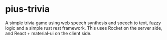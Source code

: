 # pius-trivia
A simple trivia game using web speech synthesis and speech to text, fuzzy logic and a simple rust rest framework.
This uses Rocket on the server side, and React + material-ui on the client side.
